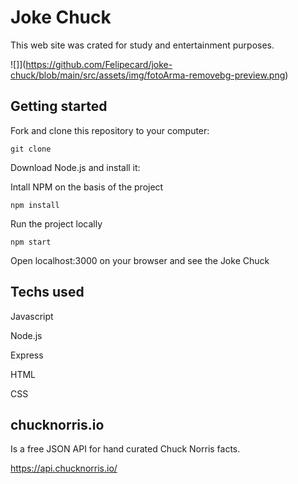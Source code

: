 # Joke Chuck
This web site was crated for study and entertainment purposes.

![]](https://github.com/Felipecard/joke-chuck/blob/main/src/assets/img/fotoArma-removebg-preview.png)


## Getting started 
Fork and clone this repository to your computer:

```git clone```

Download Node.js and install it:

Intall NPM on the basis of the project

```npm install```

Run the project locally

```npm start```

Open localhost:3000 on your browser and see the Joke Chuck


## Techs used
Javascript

Node.js

Express

HTML

CSS

## chucknorris.io
Is a free JSON API for hand curated Chuck Norris facts.

https://api.chucknorris.io/
